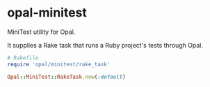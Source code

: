 # opal-minitest

MiniTest utility for Opal.

It supplies a Rake task that runs a Ruby project's tests through Opal.

```ruby
# Rakefile
require 'opal/minitest/rake_task'

Opal::MiniTest::RakeTask.new(:default)
```
